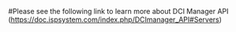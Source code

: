 #Please see the following link to learn more about DCI Manager API (https://doc.ispsystem.com/index.php/DCImanager_API#Servers)